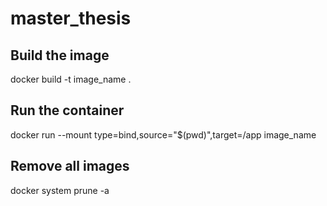 # master_thesis

## Build the image

docker build -t image_name .

## Run the container

docker run --mount type=bind,source="$(pwd)",target=/app image_name

## Remove all images

docker system prune -a
